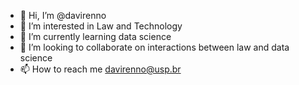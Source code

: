 - 👋 Hi, I’m @davirenno
- 👀 I’m interested in Law and Technology
- 🌱 I’m currently learning data science
- 💞️ I’m looking to collaborate on interactions between law and data science
- 📫 How to reach me davirenno@usp.br

<!---
davirenno/davirenno is a ✨ special ✨ repository because its `README.md` (this file) appears on your GitHub profile.
You can click the Preview link to take a look at your changes.
--->
